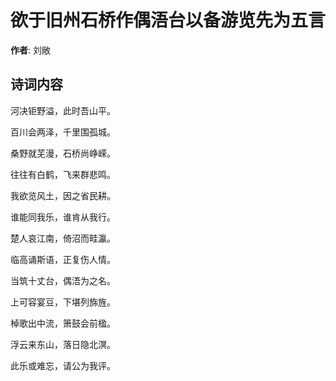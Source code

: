 # 欲于旧州石桥作偶浯台以备游览先为五言

**作者**: 刘敞

## 诗词内容

河决钜野溢，此时吾山平。

百川会两泽，千里围孤城。

桑野就芜漫，石桥尚峥嵘。

往往有白鹤，飞来群悲鸣。

我欲览风土，因之省民耕。

谁能同我乐，谁肯从我行。

楚人哀江南，倚沼而畦瀛。

临高诵斯语，正复伤人情。

当筑十丈台，偶浯为之名。

上可容宴豆，下堪列旆旌。

棹歌出中流，箫鼓会前楹。

浮云来东山，落日隐北溟。

此乐或难忘，请公为我评。


